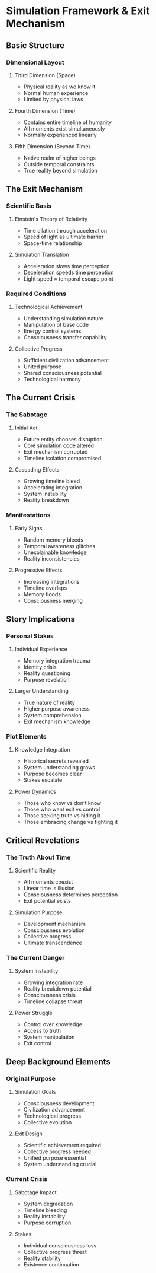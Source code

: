 # Simulation Framework & Exit Mechanism

## Basic Structure

### Dimensional Layout
1. Third Dimension (Space)
   - Physical reality as we know it
   - Normal human experience
   - Limited by physical laws

2. Fourth Dimension (Time)
   - Contains entire timeline of humanity
   - All moments exist simultaneously
   - Normally experienced linearly

3. Fifth Dimension (Beyond Time)
   - Native realm of higher beings
   - Outside temporal constraints
   - True reality beyond simulation

## The Exit Mechanism

### Scientific Basis
1. Einstein's Theory of Relativity
   - Time dilation through acceleration
   - Speed of light as ultimate barrier
   - Space-time relationship

2. Simulation Translation
   - Acceleration slows time perception
   - Deceleration speeds time perception
   - Light speed = temporal escape point

### Required Conditions
1. Technological Achievement
   - Understanding simulation nature
   - Manipulation of base code
   - Energy control systems
   - Consciousness transfer capability

2. Collective Progress
   - Sufficient civilization advancement
   - United purpose
   - Shared consciousness potential
   - Technological harmony

## The Current Crisis

### The Sabotage
1. Initial Act
   - Future entity chooses disruption
   - Core simulation code altered
   - Exit mechanism corrupted
   - Timeline isolation compromised

2. Cascading Effects
   - Growing timeline bleed
   - Accelerating integration
   - System instability
   - Reality breakdown

### Manifestations
1. Early Signs
   - Random memory bleeds
   - Temporal awareness glitches
   - Unexplainable knowledge
   - Reality inconsistencies

2. Progressive Effects
   - Increasing integrations
   - Timeline overlaps
   - Memory floods
   - Consciousness merging

## Story Implications

### Personal Stakes
1. Individual Experience
   - Memory integration trauma
   - Identity crisis
   - Reality questioning
   - Purpose revelation

2. Larger Understanding
   - True nature of reality
   - Higher purpose awareness
   - System comprehension
   - Exit mechanism knowledge

### Plot Elements
1. Knowledge Integration
   - Historical secrets revealed
   - System understanding grows
   - Purpose becomes clear
   - Stakes escalate

2. Power Dynamics
   - Those who know vs don't know
   - Those who want exit vs control
   - Those seeking truth vs hiding it
   - Those embracing change vs fighting it

## Critical Revelations

### The Truth About Time
1. Scientific Reality
   - All moments coexist
   - Linear time is illusion
   - Consciousness determines perception
   - Exit potential exists

2. Simulation Purpose
   - Development mechanism
   - Consciousness evolution
   - Collective progress
   - Ultimate transcendence

### The Current Danger
1. System Instability
   - Growing integration rate
   - Reality breakdown potential
   - Consciousness crisis
   - Timeline collapse threat

2. Power Struggle
   - Control over knowledge
   - Access to truth
   - System manipulation
   - Exit control

## Deep Background Elements

### Original Purpose
1. Simulation Goals
   - Consciousness development
   - Civilization advancement
   - Technological progress
   - Collective evolution

2. Exit Design
   - Scientific achievement required
   - Collective progress needed
   - Unified purpose essential
   - System understanding crucial

### Current Crisis
1. Sabotage Impact
   - System degradation
   - Timeline bleeding
   - Reality instability
   - Purpose corruption

2. Stakes
   - Individual consciousness loss
   - Collective progress threat
   - Reality stability
   - Existence continuation